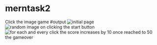 # merntask2
Click the image game
#output
![initial page](https://user-images.githubusercontent.com/71275505/179355129-3c2786b0-81e3-4d19-8f8d-2c60a390c6cf.png)
![random image on clicking the start button](https://user-images.githubusercontent.com/71275505/179355133-1e6dc878-4996-41d8-839b-4601c00b7023.png)
![for each and every click the score increases by 10  once reached to 50 the gameover](https://user-images.githubusercontent.com/71275505/179355136-5a0c9354-6a73-4d8a-8395-85dae1c13c3b.png)
